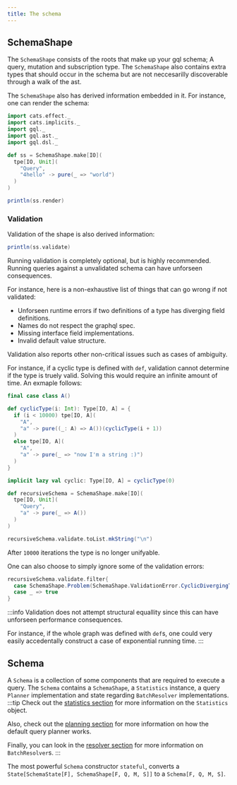 ```yaml
---
title: The schema
---
```

## SchemaShape
The `SchemaShape` consists of the roots that make up your gql schema; A query, mutation and subscription type.
The `SchemaShape` also contains extra types that should occur in the schema but are not neccesarilly discoverable through a walk of the ast.

The `SchemaShape` also has derived information embedded in it.
For instance, one can render the schema:
```scala mdoc
import cats.effect._
import cats.implicits._
import gql._
import gql.ast._
import gql.dsl._

def ss = SchemaShape.make[IO](
  tpe[IO, Unit](
    "Query",
    "4hello" -> pure(_ => "world")
  )
)

println(ss.render)
```

### Validation
Validation of the shape is also derived information:
```scala mdoc
println(ss.validate)
```
Running validation is completely optional, but is highly recommended.
Running queries against a unvalidated schema can have unforseen consequences.

For instance, here is a non-exhaustive list of things that can go wrong if not validated:
 - Unforseen runtime errors if two definitions of a type has diverging field definitions.
 - Names do not respect the graphql spec.
 - Missing interface field implementations.
 - Invalid default value structure.

Validation also reports other non-critical issues such as cases of ambiguity.

For instance, if a cyclic type is defined with `def`, validation cannot determine if the type is truely valid.
Solving this would require an infinite amount of time.
An exmaple follows:
```scala mdoc
final case class A()

def cyclicType(i: Int): Type[IO, A] = {
  if (i < 10000) tpe[IO, A](
    "A",
    "a" -> pure((_: A) => A())(cyclicType(i + 1))
  )
  else tpe[IO, A](
    "A",
    "a" -> pure(_ => "now I'm a string :)")
  )
}

implicit lazy val cyclic: Type[IO, A] = cyclicType(0)

def recursiveSchema = SchemaShape.make[IO](
  tpe[IO, Unit](
    "Query",
    "a" -> pure(_ => A())
  )
)

recursiveSchema.validate.toList.mkString("\n")
```
After `10000` iterations the type is no longer unifyable.

One can also choose to simply ignore some of the validation errors:
```scala mdoc
recursiveSchema.validate.filter{
  case SchemaShape.Problem(SchemaShape.ValidationError.CyclicDivergingTypeReference("A"), _) => false
  case _ => true
}
```
:::info
Validation does not attempt structural equallity since this can have unforseen performance consequences.

For instance, if the whole graph was defined with `def`s, one could very easily accedentally construct a case of exponential running time.
:::

## Schema
A `Schema` is a collection of some components that are required to execute a query.
The `Schema` contains a `SchemaShape`, a `Statistics` instance, a query `Planner` implementation and state regarding `BatchResolver` implementations.
:::tip
Check out the [statistics section](../execution/statistics) for more information on the `Statistics` object.

Also, check out the [planning section](../execution/planning) for more information on how the default query planner works.

Finally, you can look in the [resolver section](./resolvers) for more information on `BatchResolver`s.
:::

The most powerful `Schema` constructor `stateful`, converts a `State[SchemaState[F], SchemaShape[F, Q, M, S]]` to a `Schema[F, Q, M, S]`.

